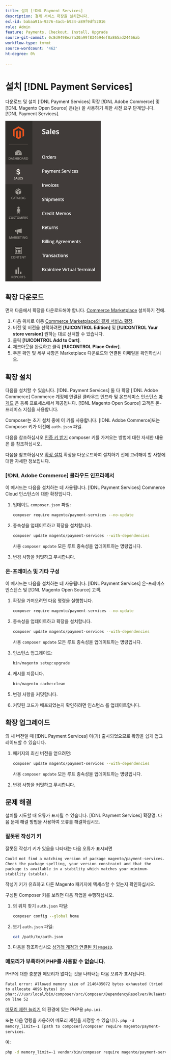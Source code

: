 ```yaml
---
title: 설치 [!DNL Payment Services]
description: 결제 서비스 확장을 설치합니다.
exl-id: babaa91a-9376-4acb-b934-a89f9df52016
role: Admin
feature: Payments, Checkout, Install, Upgrade
source-git-commit: 0c8d9498ea7a30a99f834694ef8a865ad24466ab
workflow-type: tm+mt
source-wordcount: '462'
ht-degree: 0%

---
```


# 설치 [!DNL Payment Services]

다운로드 및 설치 [!DNL Payment Services] 확장 [!DNL Adobe Commerce] 및 [!DNL Magento Open Source] 은(는) 을 사용하기 위한 사전 요구 단계입니다. [!DNL Payment Services].

![[!DNL Payment Services] 확장 관리자 보기](assets/admin-view.png)

## 확장 다운로드

먼저 다음에서 확장을 다운로드해야 합니다. [Commerce Marketplace](https://experienceleague.adobe.com/docs/commerce-admin/start/resources/commerce-marketplace.html) 설치하기 전에.

1. 다음 위치로 이동 [Commerce Marketplace의 결제 서비스 확장](https://commercemarketplace.adobe.com/magento-payment-services.html).
1. 버전 및 버전을 선택하려면 **[!UICONTROL Edition]** 및 **[!UICONTROL Your store version]** 원하는 대로 선택할 수 있습니다.
1. 클릭 **[!UICONTROL Add to Cart]**.
1. 체크아웃을 완료하고 클릭 **[!UICONTROL Place Order]**.
1. 주문 확인 및 세부 사항은 Marketplace 다운로드와 연결된 이메일을 확인하십시오.

## 확장 설치

다음을 설치할 수 있습니다. [!DNL Payment Services] 둘 다 확장 [!DNL Adobe Commerce] Commerce 계정에 연결된 클라우드 인프라 및 온프레미스 인스턴스 [마게드](https://devdocs.magento.com/marketplace/sellers/profile-personal.html#field-descriptions) 은 등록 프로세스에서 제공됩니다. [!DNL Magento Open Source] 고객은 온-프레미스 지침을 사용합니다.

Composer는 초기 설치 중에 이 키를 사용합니다. [!DNL Adobe Commerce]또는 Composer 키가 이전에 `auth.json` 파일.

다음을 참조하십시오 [인증 키 받기](https://devdocs.magento.com/guides/v2.4/install-gde/prereq/connect-auth.html) composer 키를 가져오는 방법에 대한 자세한 내용은 를 참조하십시오.

다음을 참조하십시오 [확장 설치](https://devdocs.magento.com/guides/v2.4/install-gde/install/cli/extensions.html) 확장을 다운로드하여 설치하기 전에 고려해야 할 사항에 대한 자세한 정보입니다.

### [!DNL Adobe Commerce] 클라우드 인프라에서

이 메서드는 다음을 설치하는 데 사용됩니다. [!DNL Payment Services] Commerce Cloud 인스턴스에 대한 확장입니다.

1. 업데이트 `composer.json` 파일:

   ```bash
   composer require magento/payment-services --no-update
   ```

1. 종속성을 업데이트하고 확장을 설치합니다.

   ```bash
   composer update magento/payment-services --with-dependencies
   ```

   사용 `composer update` 모든 루트 종속성을 업데이트하는 명령입니다.

1. 변경 사항을 커밋하고 푸시합니다.

### 온-프레미스 및 기타 구성

이 메서드는 다음을 설치하는 데 사용됩니다. [!DNL Payment Services] 온-프레미스 인스턴스 및 [!DNL Magento Open Source] 고객.

1. 확장을 가져오려면 다음 명령을 실행합니다.

   ```bash
   composer require magento/payment-services --no-update
   ```

1. 종속성을 업데이트하고 확장을 설치합니다.

   ```bash
   composer update magento/payment-services --with-dependencies
   ```

   사용 `composer update` 모든 루트 종속성을 업데이트하는 명령입니다.

1. 인스턴스 업그레이드:

   ```bash
   bin/magento setup:upgrade
   ```

1. 캐시를 지웁니다.

   ```bash
   bin/magento cache:clean
   ```

1. 변경 사항을 커밋합니다.
1. 커밋된 코드가 배포되었는지 확인하려면 인스턴스 를 업데이트합니다.

## 확장 업그레이드

의 새 버전일 때 [!DNL Payment Services] 이(가) 출시되었으므로 확장을 쉽게 업그레이드할 수 있습니다.

1. 패키지의 최신 버전을 얻으려면:

   ```bash
   composer update magento/payment-services --with-dependencies
   ```

   사용 `composer update` 모든 루트 종속성을 업데이트하는 명령입니다.

1. 변경 사항을 커밋하고 푸시합니다.

## 문제 해결

설치를 시도할 때 오류가 표시될 수 있습니다. [!DNL Payment Services] 확장명. 다음 문제 해결 방법을 사용하여 오류를 해결하십시오.

### 잘못된 작성기 키

잘못된 작성기 키가 있음을 나타내는 다음 오류가 표시되면

```terminal
Could not find a matching version of package magento/payment-services. Check the package spelling, your version constraint and that the package is available in a stability which matches your minimum-stability (stable).
```

작성기 키가 유효하고 다른 Magento 패키지에 액세스할 수 있는지 확인하십시오.

구성된 Composer 키를 보려면 다음 작업을 수행하십시오.

1. 의 위치 찾기 `auth.json` 파일:

   ```bash
   composer config --global home
   ```

1. 보기 `auth.json` 파일:

   ```bash
   cat /path/to/auth.json
   ```

1. 다음을 참조하십시오 [상거래 계정과 연결된 키 `MageID`](https://devdocs.magento.com/guides/v2.4/install-gde/prereq/connect-auth.html).

### 메모리가 부족하여 PHP를 사용할 수 없습니다.

PHP에 대한 충분한 메모리가 없다는 것을 나타내는 다음 오류가 표시됩니다.

```terminal
Fatal error: Allowed memory size of 2146435072 bytes exhausted (tried to allocate 4096 bytes) in phar:///usr/local/bin/composer/src/Composer/DependencyResolver/RuleWatchGraph.php on line 52
```

[메모리 제한 늘리기](https://devdocs.magento.com/cloud/project/magento-app-php-ini.html#increase-php-memory-limit) 의 환경에 있는 PHP용 `php.ini`.

또는 다음 명령을 사용하여 메모리 제한을 지정할 수 있습니다. `php -d memory_limit=-1 [path to composer]/composer require magento/payment-services`.

예:

```bash
php -d memory_limit=-1 vendor/bin/composer require magento/payment-services
```
